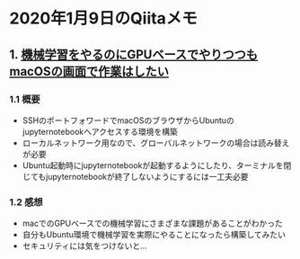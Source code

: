 # 2020年1月9日のQiitaメモ

## 1. [機械学習をやるのにGPUベースでやりつつもmacOSの画面で作業はしたい](https://qiita.com/dropcontrol/items/c62ae19ee369ca3ee443)

### 1.1 概要

- SSHのポートフォワードでmacOSのブラウザからUbuntuのjupyternotebookへアクセスする環境を構築
- ローカルネットワーク用なので、グローバルネットワークの場合は読み替えが必要
- Ubuntu起動時にjupyternotebookが起動するようにしたり、ターミナルを閉じてもjupyternotebookが終了しないようにするには一工夫必要

### 1.2 感想

- macでのGPUベースでの機械学習にさまざまな課題があることがわかった
- 自分もUbuntu環境で機械学習を実際にやることになったら構築してみたい
- セキュリティには気をつけないと…

